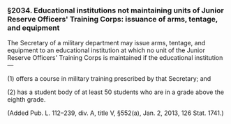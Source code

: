 ### §2034. Educational institutions not maintaining units of Junior Reserve Officers' Training Corps: issuance of arms, tentage, and equipment ###

The Secretary of a military department may issue arms, tentage, and equipment to an educational institution at which no unit of the Junior Reserve Officers' Training Corps is maintained if the educational institution—

(1) offers a course in military training prescribed by that Secretary; and

(2) has a student body of at least 50 students who are in a grade above the eighth grade.

(Added Pub. L. 112–239, div. A, title V, §552(a), Jan. 2, 2013, 126 Stat. 1741.)